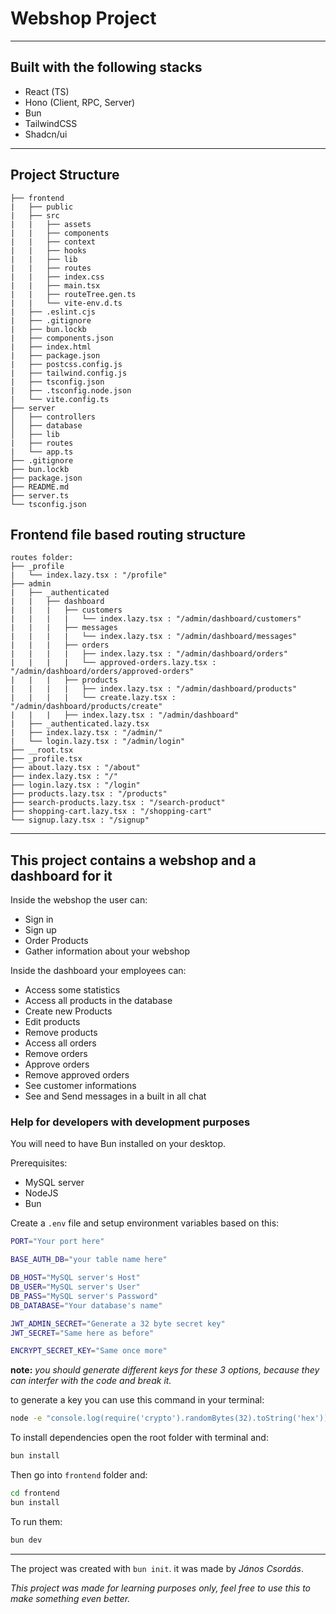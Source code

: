 # Webshop Project
---
## Built with the following stacks

- React (TS)
- Hono (Client, RPC, Server)
- Bun
- TailwindCSS
- Shadcn/ui

---

## Project Structure

```plaintext
├── frontend
|   ├── public
|   ├── src
|   |   ├── assets
|   |   ├── components
|   |   ├── context
|   |   ├── hooks
|   |   ├── lib
|   |   ├── routes
|   |   ├── index.css
|   |   ├── main.tsx
|   |   ├── routeTree.gen.ts
|   |   └── vite-env.d.ts
|   ├── .eslint.cjs
|   ├── .gitignore
|   ├── bun.lockb
|   ├── components.json
|   ├── index.html
|   ├── package.json
|   ├── postcss.config.js
|   ├── tailwind.config.js
|   ├── tsconfig.json
|   ├── .tsconfig.node.json
|   └── vite.config.ts
├── server
│   ├── controllers
│   ├── database
│   ├── lib
|   ├── routes
|   └── app.ts
├── .gitignore
├── bun.lockb
├── package.json
├── README.md
├── server.ts
└── tsconfig.json
 ```

## Frontend file based routing structure

```plaintext
routes folder:
├── _profile
|   └── index.lazy.tsx : "/profile"
├── admin
|   ├── _authenticated
|   |   ├── dashboard
|   |   |   ├── customers
|   |   |   |   └── index.lazy.tsx : "/admin/dashboard/customers"
|   |   |   ├── messages
|   |   |   |   └── index.lazy.tsx : "/admin/dashboard/messages"
|   |   |   ├── orders
|   |   |   |   ├── index.lazy.tsx : "/admin/dashboard/orders"
|   |   |   |   └── approved-orders.lazy.tsx : "/admin/dashboard/orders/approved-orders"
|   |   |   ├── products
|   |   |   |   ├── index.lazy.tsx : "/admin/dashboard/products"
|   |   |   |   └── create.lazy.tsx : "/admin/dashboard/products/create"
|   |   |   ├── index.lazy.tsx : "/admin/dashboard"
|   ├── _authenticated.lazy.tsx
|   ├── index.lazy.tsx : "/admin/"
|   └── login.lazy.tsx : "/admin/login"
├── __root.tsx
├── _profile.tsx
├── about.lazy.tsx : "/about"
├── index.lazy.tsx : "/"
├── login.lazy.tsx : "/login"
├── products.lazy.tsx : "/products"
├── search-products.lazy.tsx : "/search-product"
├── shopping-cart.lazy.tsx : "/shopping-cart"
└── signup.lazy.tsx : "/signup"
```

---

## This project contains a webshop and a dashboard for it

Inside the webshop the user can:
- Sign in
- Sign up
- Order Products
- Gather information about your webshop

Inside the dashboard your employees can:
- Access some statistics
- Access all products in the database
- Create new Products
- Edit products
- Remove products
- Access all orders
- Remove orders
- Approve orders
- Remove approved orders
- See customer informations
- See and Send messages in a built in all chat

### Help for developers with development purposes

You will need to have Bun installed on your desktop.

Prerequisites:
- MySQL server
- NodeJS
- Bun

Create a `.env` file and setup environment variables based on this:

```bash
PORT="Your port here"

BASE_AUTH_DB="your table name here"

DB_HOST="MySQL server's Host"
DB_USER="MySQL server's User"
DB_PASS="MySQL server's Password"
DB_DATABASE="Your database's name"

JWT_ADMIN_SECRET="Generate a 32 byte secret key"
JWT_SECRET="Same here as before"

ENCRYPT_SECRET_KEY="Same once more"
```
**note:** *you should generate different keys for these 3 options, because they can interfer with the code and break it.*

to generate a key you can use this command in your terminal:
```bash
node -e "console.log(require('crypto').randomBytes(32).toString('hex'))"
```

To install dependencies open the root folder with terminal and:

```bash
bun install
```

Then go into `frontend` folder and:

```bash
cd frontend
bun install
```

To run them:

```bash
bun dev
```

---

The project was created with `bun init`.
it was made by *János Csordás*.

*This project was made for learning purposes only, feel free to use this to make something even better.*
